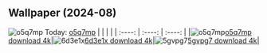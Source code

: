 ## Wallpaper (2024-08)
![o5q7mp](https://w.wallhaven.cc/full/o5/wallhaven-o5q7mp.jpg) Today: [o5q7mp](https://th.wallhaven.cc/small/o5/o5q7mp.jpg)
|      |      |      |
| :----: | :----: | :----: |
|![o5q7mp](https://th.wallhaven.cc/small/o5/o5q7mp.jpg)[o5q7mp download 4k](https://wallhaven.cc/w/o5q7mp)|![6d3e1x](https://th.wallhaven.cc/small/6d/6d3e1x.jpg)[6d3e1x download 4k](https://wallhaven.cc/w/6d3e1x)|![5gvpg7](https://th.wallhaven.cc/small/5g/5gvpg7.jpg)[5gvpg7 download 4k](https://wallhaven.cc/w/5gvpg7)|
